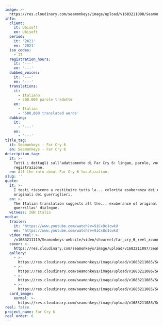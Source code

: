 ```yaml
---
image: >-
  https://res.cloudinary.com/seamonkeys/image/upload/v1683211088/Seamonkeys-website/meta/tag_image_far_cry_6_i0qxhl_c7srbz.jpg
info:
  client:
    it: Ubisoft
    en: Ubisoft
  period:
    it: '2021'
    en: '2021'
  iso_codes:
    - IT
  registration_hours:
    it: '---'
    en: '---'
  dubbed_voices:
    it: '---'
    en: '---'
  translations:
    it:
      - Italiano
      - 500.000 parole tradotte
    en:
      - Italian
      - '500,000 translated words'
  dubbing:
    it:
      - '---'
    en:
      - '---'
title_tag:
  it: Seamonkeys - Far Cry 6
  en: Seamonkeys - Far Cry 6
description_tag:
  it: >-
    Tutti i dettagli sull'adattamento di Far Cry 6: lingue, parole, voci, ore di
    registrazione.
  en: All the info about Far Cry 6 localization.
slug: ''
quote:
  it: >-
    I testi riescono a restituire tutta la... colorita esuberanza dei dialoghi
    originali dei guerriglieri.
  en: >-
    The Italian translation suggests all the... exuberance of original
    guerrillas' dialogue.
  witness: IGN Italia
media:
  trailer:
    it: 'https://www.youtube.com/watch?v=9iCxBc1cwkU'
    en: 'https://www.youtube.com/watch?v=9iCxBc1cwkU'
  video_reel: >-
    /v1683211119/Seamonkeys-website/video/showreel/far_cry_6_reel_xcwnqe_hucciv.mp4
  cover: >-
    https://res.cloudinary.com/seamonkeys/image/upload/v1683211097/Seamonkeys-website/cover/far_cry_6_cover_lcirco_do4cyo.jpg
  gallery:
    - >-
      https://res.cloudinary.com/seamonkeys/image/upload/v1683211085/Seamonkeys-website/gallery/far_cry_6_gallery_1_ejueah_syqxdj.jpg
    - >-
      https://res.cloudinary.com/seamonkeys/image/upload/v1683211086/Seamonkeys-website/gallery/far_cry_6_gallery_2_tha2yg_sixlwe.jpg
    - >-
      https://res.cloudinary.com/seamonkeys/image/upload/v1683211085/Seamonkeys-website/gallery/far_cry_6_gallery_3_cr5wwi_fzjtxk.jpg
    - >-
      https://res.cloudinary.com/seamonkeys/image/upload/v1683211085/Seamonkeys-website/gallery/far_cry_6_gallery_4_qptpbs_wy8f5q.jpg
  card_image:
    normal: >-
      https://res.cloudinary.com/seamonkeys/image/upload/v1683211083/Seamonkeys-website/cards/far_cry_6_ujykbf_ftlofi.jpg
reel: false
project_name: Far Cry 6
reel_order: 6
---
```


